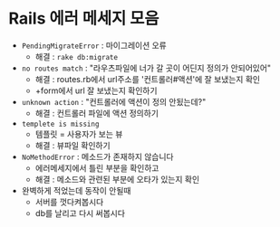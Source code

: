 # Rails 에러 메세지 모음

* `PendingMigrateError` : 마이그레이션 오류
  * 해결 : `rake db:migrate`
* `no routes match` : "라우츠파일에 너가 갈 곳이 어딘지 정의가 안되어있어"
  - 해결 : routes.rb에서 url주소를 '컨트롤러#액션'에 잘 보냈는지 확인
  - +form에서 url 잘 보냈는지 확인하기
* `unknown action` : "컨트롤러에 액션이 정의 안됬는데?"
  - 해결 : 컨트롤러 파일에 액션 정의하기
* `templete is missing`
  - 템플릿 = 사용자가 보는 뷰
  - 해결 : 뷰파일 확인하기
* `NoMethodError` : 메소드가 존재하지 않습니다
  * 에러메세지에서 틀린 부분을 확인하고
  * 해결 : 메소드와 관련된 부분에 오타가 있는지 확인
* 완벽하게 적었는데 동작이 안될때
  * 서버를 껏다켜봅시다
  * db를 날리고 다시 써봅시다
